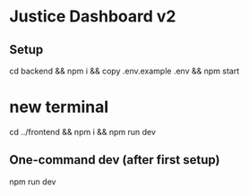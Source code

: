# Justice Dashboard v2

## Setup
cd backend && npm i && copy .env.example .env && npm start
# new terminal
cd ../frontend && npm i && npm run dev

## One-command dev (after first setup)
npm run dev

